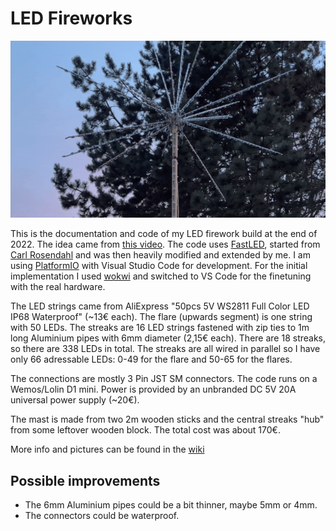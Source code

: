 # LED Fireworks

![LED Fireworks teaser](/fireworks-teaser.gif)

This is the documentation and code of my LED firework build at the end of 2022. The idea came from [this video](https://youtu.be/9oAXtgnxZNs).
The code uses [FastLED](http://fastled.io), started from [Carl Rosendahl](https://www.anirama.com/1000leds/1d-fireworks/) and was then heavily modified and extended by me.
I am using [PlatformIO](https://platformio.org) with Visual Studio Code for development.
For the initial implementation I used [wokwi](https://wokwi.com/projects/349772276028146259) and switched to VS Code for the finetuning with the real hardware.

The LED strings came from AliExpress "50pcs 5V WS2811 Full Color LED IP68 Waterproof" (~13€ each).
The flare (upwards segment) is one string with 50 LEDs. The streaks are 16 LED strings fastened with zip ties to 1m long Aluminium pipes with 6mm diameter (2,15€ each).
There are 18 streaks, so there are 338 LEDs in total. The streaks are all wired in parallel so I have only 66 adressable LEDs: 0-49 for the flare and 50-65 for the flares.

The connections are mostly 3 Pin JST SM connectors. The code runs on a Wemos/Lolin D1 mini.
Power is provided by an unbranded DC 5V 20A universal power supply (~20€).

The mast is made from two 2m wooden sticks and the central streaks "hub" from some leftover wooden block.
The total cost was about 170€.

More info and pictures can be found in the [wiki](https://github.com/akleber/fireworks-pio/wiki)

## Possible improvements

* The 6mm Aluminium pipes could be a bit thinner, maybe 5mm or 4mm.
* The connectors could be waterproof.
